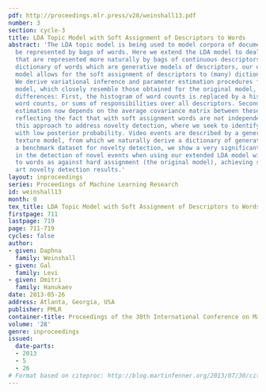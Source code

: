 ```yaml
---
pdf: http://proceedings.mlr.press/v28/weinshall13.pdf
number: 3
section: cycle-3
title: LDA Topic Model with Soft Assignment of Descriptors to Words
abstract: 'The LDA topic model is being used to model corpora of documents that can
  be represented by bags of words. Here we extend the LDA model to deal with documents
  that are represented more naturally by bags of continuous descriptors. Given a finite
  dictionary of words which are generative models of descriptors, our extended LDA
  model allows for the soft assignment of descriptors to (many) dictionary words.
  We derive variational inference and parameter estimation procedures for the extended
  model, which closely resemble those obtained for the original model, with two important
  differences: First, the histogram of word counts is replaced by a histogram of pseudo
  word counts, or sums of responsibilities over all descriptors. Second, parameter
  estimation now depends on the average covariance matrix between these pseudo-counts,
  reflecting the fact that with soft assignment words are not independent.    We use
  this approach to address novelty detection, where we seek to identify video events
  with low posterior probability. Video events are described by a generative dynamic
  texture model, from which we naturally derive a dictionary of generative words.  Using
  a benchmark dataset for novelty detection, we show a very significant improvement
  in the detection of novel events when using our extended LDA model with soft assignment
  to words as against hard assignment (the original model), achieving state of the
  art novelty detection results.'
layout: inproceedings
series: Proceedings of Machine Learning Research
id: weinshall13
month: 0
tex_title: LDA Topic Model with Soft Assignment of Descriptors to Words
firstpage: 711
lastpage: 719
page: 711-719
cycles: false
author:
- given: Daphna
  family: Weinshall
- given: Gal
  family: Levi
- given: Dmitri
  family: Hanukaev
date: 2013-05-26
address: Atlanta, Georgia, USA
publisher: PMLR
container-title: Proceedings of the 30th International Conference on Machine Learning
volume: '28'
genre: inproceedings
issued:
  date-parts:
  - 2013
  - 5
  - 26
# Format based on citeproc: http://blog.martinfenner.org/2013/07/30/citeproc-yaml-for-bibliographies/
---
```

